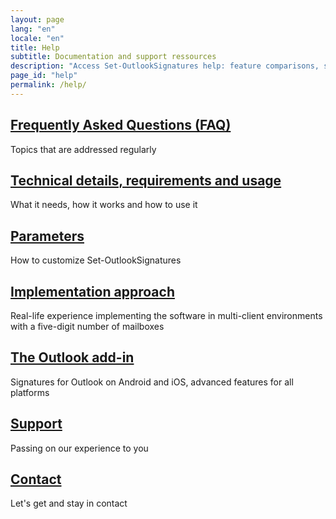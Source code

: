 ```yaml
---
layout: page
lang: "en"
locale: "en"
title: Help
subtitle: Documentation and support ressources
description: "Access Set-OutlookSignatures help: feature comparisons, setup guides, FAQs, technical details, and expert support resources."
page_id: "help"
permalink: /help/
---
```

<h2><a href="/faq/">Frequently Asked Questions (FAQ)</a></h2>
<p>Topics that are addressed regularly</p>

<h2><a href="/details/">Technical details, requirements and usage</a></h2>
<p>What it needs, how it works and how to use it</p>

<h2><a href="/parameters/">Parameters</a></h2>
<p>How to customize Set-OutlookSignatures</p>

<h2><a href="/implementationapproach/">Implementation approach</a></h2>
<p>Real-life experience implementing the software in multi-client environments with a five-digit number of mailboxes</p>

<h2><a href="/outlookaddin/">The Outlook add-in</a></h2>
<p>Signatures for Outlook on Android and iOS, advanced features for all platforms</p>

<h2><a href="/support/">Support</a></h2>
<p>Passing on our experience to you</p>

<h2><a href="/contact/">Contact</a></h2>
<p>Let's get and stay in contact</p>
